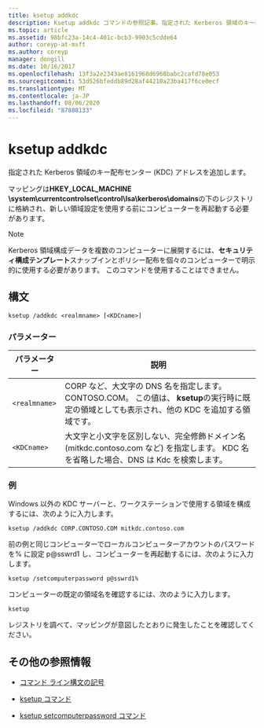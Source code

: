 ```yaml
---
title: ksetup addkdc
description: Ksetup addkdc コマンドの参照記事。指定された Kerberos 領域のキー配布センター (KDC) アドレスを広告します。
ms.topic: article
ms.assetid: 98bfc23a-14c4-401c-bcb3-9903c5cdde64
author: coreyp-at-msft
ms.author: coreyp
manager: dongill
ms.date: 10/16/2017
ms.openlocfilehash: 13f3a2e2343ae8161968d6968babc2cafd78e053
ms.sourcegitcommit: 53d526bfeddb89d28af44210a23ba417f6ce0ecf
ms.translationtype: MT
ms.contentlocale: ja-JP
ms.lasthandoff: 08/06/2020
ms.locfileid: "87888133"
---
```

# <a name="ksetup-addkdc"></a>ksetup addkdc

指定された Kerberos 領域のキー配布センター (KDC) アドレスを追加します。

マッピングは**HKEY_LOCAL_MACHINE \system\currentcontrolset\control\lsa\kerberos\domains**の下のレジストリに格納され、新しい領域設定を使用する前にコンピューターを再起動する必要があります。

> [!NOTE]
> Kerberos 領域構成データを複数のコンピューターに展開するには、**セキュリティ構成テンプレート**スナップインとポリシー配布を個々のコンピューターで明示的に使用する必要があります。 このコマンドを使用することはできません。

## <a name="syntax"></a>構文

```
ksetup /addkdc <realmname> [<KDCname>]
```

### <a name="parameters"></a>パラメーター

| パラメーター | 説明 |
| --------- | ----------- |
| `<realmname>` | CORP など、大文字の DNS 名を指定します。CONTOSO.COM。 この値は、 **ksetup**の実行時に既定の領域としても表示され、他の KDC を追加する領域です。 |
| `<KDCname>` | 大文字と小文字を区別しない、完全修飾ドメイン名 (mitkdc.contoso.com など) を指定します。 KDC 名を省略した場合、DNS は Kdc を検索します。 |

### <a name="examples"></a>例

Windows 以外の KDC サーバーと、ワークステーションで使用する領域を構成するには、次のように入力します。

```
ksetup /addkdc CORP.CONTOSO.COM mitkdc.contoso.com
```

前の例と同じコンピューターでローカルコンピューターアカウントのパスワードを% に設定 p@sswrd1 し、コンピューターを再起動するには、次のように入力します。

```
ksetup /setcomputerpassword p@sswrd1%
```

コンピューターの既定の領域名を確認するには、次のように入力します。

```
ksetup
```
レジストリを調べて、マッピングが意図したとおりに発生したことを確認してください。

## <a name="additional-references"></a>その他の参照情報

- [コマンド ライン構文の記号](command-line-syntax-key.md)

- [ksetup コマンド](ksetup.md)

- [ksetup setcomputerpassword コマンド](ksetup-setcomputerpassword.md)
